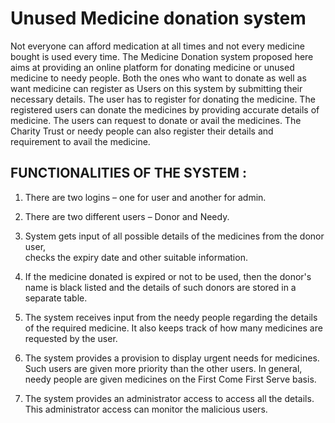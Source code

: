 # Unused Medicine donation system
<p>
Not everyone can afford medication at all times and not every medicine bought is used every time. The Medicine Donation system proposed here aims at providing an online platform for donating medicine or unused medicine to needy people. Both the ones who want to donate as well as want medicine can register as Users on this system by submitting their necessary details. The user has to register for donating the medicine. The registered users can donate the medicines by providing accurate details of medicine. The users can request to donate or avail the medicines. The Charity Trust or needy people can also register their details and requirement to avail the medicine.
<p>
  
## FUNCTIONALITIES OF THE SYSTEM :

1. There are two logins – one for user and another for admin.
2. There are two different users – Donor and Needy.
3. System gets input of all possible details of the medicines from the donor user,<br/>
   checks the expiry date and other suitable information.
4. If the medicine donated is expired or not to be used, then the donor's name is
black listed and the details of such donors are stored in a separate table.
  
5. The system receives input from the needy people regarding the details of the required medicine. It also keeps track of how many medicines are requested by the user.
6. The system provides a provision to display urgent needs for medicines. Such users are given more priority than the other users. In general, needy people are given medicines on the First Come First Serve basis.
7. The system provides an administrator access to access all the details. This administrator access can monitor the malicious users.
